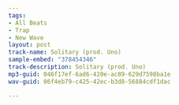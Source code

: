 ```yaml
---
tags:
- All Beats
- Trap
- New Wave
layout: post
track-name: Solitary (prod. Uno)
sample-embed: "378454346"
track-description: Solitary (prod. Uno)
mp3-guid: 046f17ef-6ad6-420e-ac89-629d7598ba1e
wav-guid: 06f4eb79-c425-42ec-b3d8-56884cdf1dac

---
```

